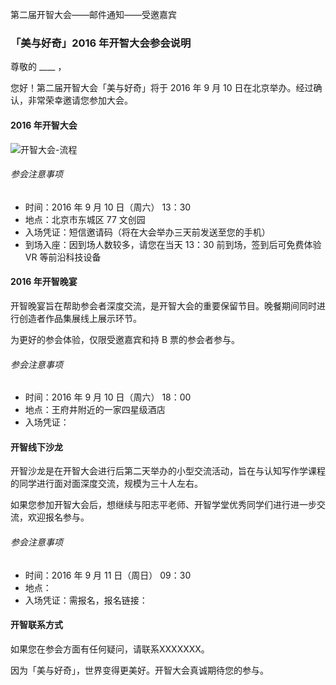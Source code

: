 第二届开智大会——邮件通知——受邀嘉宾

### 「美与好奇」2016 年开智大会参会说明

尊敬的 ____ ，
 
您好！第二届开智大会「美与好奇」将于 2016 年 9 月 10 日在北京举办。经过确认，非常荣幸邀请您参加大会。
 
#### 2016 年开智大会
 
 ![开智大会-流程](http://cdn.huodongxing.com/file/20150324/117441FD52C74D84743BDF42D0D2DC2106/30482408647834778.jpg)
 
###### 参会注意事项
 - 时间：2016 年 9 月 10 日（周六） 13：30
 - 地点：北京市东城区 77 文创园
 - 入场凭证：短信邀请码（将在大会举办三天前发送至您的手机）
 - 到场入座：因到场人数较多，请您在当天 13：30 前到场，签到后可免费体验 VR 等前沿科技设备 
 
#### 2016 年开智晚宴
开智晚宴旨在帮助参会者深度交流，是开智大会的重要保留节目。晚餐期间同时进行创造者作品集展线上展示环节。

为更好的参会体验，仅限受邀嘉宾和持 B 票的参会者参与。

###### 参会注意事项      
  - 时间：2016 年 9 月 10 日（周六） 18：00
  - 地点：王府井附近的一家四星级酒店
  - 入场凭证：
#### 开智线下沙龙
开智沙龙是在开智大会进行后第二天举办的小型交流活动，旨在与认知写作学课程的同学进行面对面深度交流，规模为三十人左右。

如果您参加开智大会后，想继续与阳志平老师、开智学堂优秀同学们进行进一步交流，欢迎报名参与。

###### 参会注意事项 
  - 时间：2016 年 9 月 11 日（周日） 09：30
  - 地点：
  - 入场凭证：需报名，报名链接：  

#### 开智联系方式
  如果您在参会方面有任何疑问，请联系XXXXXXX。
  
 
因为「美与好奇」，世界变得更美好。开智大会真诚期待您的参与。
 
